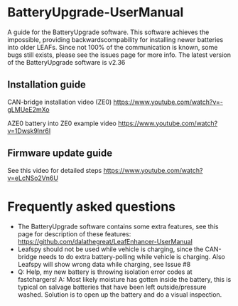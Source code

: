 # BatteryUpgrade-UserManual
A guide for the BatteryUpgrade software. This software achieves the impossible, providing backwardscompability for installing newer batteries into older LEAFs. Since not 100% of the communication is known, some bugs still exists, please see the issues page for more info. The latest version of the BatteryUpgrade software is v2.36

## Installation guide
CAN-bridge installation video (ZE0) https://www.youtube.com/watch?v=-gLMUeE2mXo

AZE0 battery into ZE0 example video https://www.youtube.com/watch?v=1Dwsk9lnr6I

## Firmware update guide
See this video for detailed steps https://www.youtube.com/watch?v=eLcNSo2Vn6U

# Frequently asked questions
 - The BatteryUpgrade software contains some extra features, see this page for description of these features: https://github.com/dalathegreat/LeafEnhancer-UserManual
 - Leafspy should not be used while vehicle is charging, since the CAN-bridge needs to do extra battery-polling while vehicle is charging. Also Leafspy will show wrong data while charging, see Issue #8
 - Q: Help, my new battery is throwing isolation error codes at fastchargers! A: Most likely moisture has gotten inside the battery, this is typical on salvage batteries that have been left outside/pressure washed. Solution is to open up the battery and do a visual inspection.
